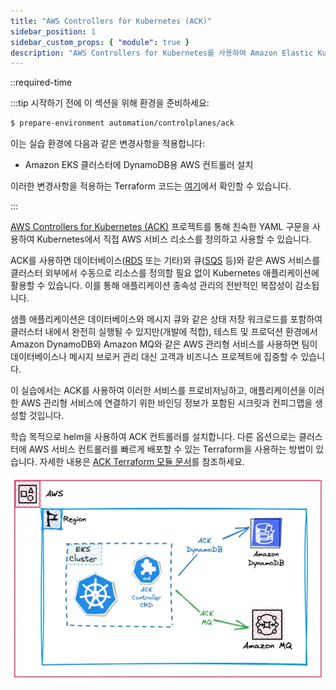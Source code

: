 ```yaml
---
title: "AWS Controllers for Kubernetes (ACK)"
sidebar_position: 1
sidebar_custom_props: { "module": true }
description: "AWS Controllers for Kubernetes를 사용하여 Amazon Elastic Kubernetes Service(EKS)에서 직접 AWS 서비스를 관리합니다."
---
```


::required-time

:::tip 시작하기 전에
이 섹션을 위해 환경을 준비하세요:

```bash timeout=300 wait=30
$ prepare-environment automation/controlplanes/ack
```

이는 실습 환경에 다음과 같은 변경사항을 적용합니다:

- Amazon EKS 클러스터에 DynamoDB용 AWS 컨트롤러 설치

이러한 변경사항을 적용하는 Terraform 코드는 [여기](https://github.com/VAR::MANIFESTS_OWNER/VAR::MANIFESTS_REPOSITORY/tree/VAR::MANIFESTS_REF/manifests/modules/automation/controlplanes/ack/.workshop/terraform)에서 확인할 수 있습니다.

:::

[AWS Controllers for Kubernetes (ACK)](https://aws-controllers-k8s.github.io/community/) 프로젝트를 통해 친숙한 YAML 구문을 사용하여 Kubernetes에서 직접 AWS 서비스 리소스를 정의하고 사용할 수 있습니다.

ACK를 사용하면 데이터베이스([RDS](https://aws-controllers-k8s.github.io/community/docs/tutorials/rds-example/) 또는 기타)와 큐([SQS](https://aws-controllers-k8s.github.io/community/docs/tutorials/sqs-example/) 등)와 같은 AWS 서비스를 클러스터 외부에서 수동으로 리소스를 정의할 필요 없이 Kubernetes 애플리케이션에 활용할 수 있습니다. 이를 통해 애플리케이션 종속성 관리의 전반적인 복잡성이 감소됩니다.

샘플 애플리케이션은 데이터베이스와 메시지 큐와 같은 상태 저장 워크로드를 포함하여 클러스터 내에서 완전히 실행될 수 있지만(개발에 적합), 테스트 및 프로덕션 환경에서 Amazon DynamoDB와 Amazon MQ와 같은 AWS 관리형 서비스를 사용하면 팀이 데이터베이스나 메시지 브로커 관리 대신 고객과 비즈니스 프로젝트에 집중할 수 있습니다.

이 실습에서는 ACK를 사용하여 이러한 서비스를 프로비저닝하고, 애플리케이션을 이러한 AWS 관리형 서비스에 연결하기 위한 바인딩 정보가 포함된 시크릿과 컨피그맵을 생성할 것입니다.

학습 목적으로 helm을 사용하여 ACK 컨트롤러를 설치합니다. 다른 옵션으로는 클러스터에 AWS 서비스 컨트롤러를 빠르게 배포할 수 있는 Terraform을 사용하는 방법이 있습니다. 자세한 내용은 [ACK Terraform 모듈 문서](https://registry.terraform.io/modules/aws-ia/eks-ack-addons/aws/latest#module_dynamodb)를 참조하세요.

![EKS with DynamoDB](./assets/eks-workshop-ddb.webp)